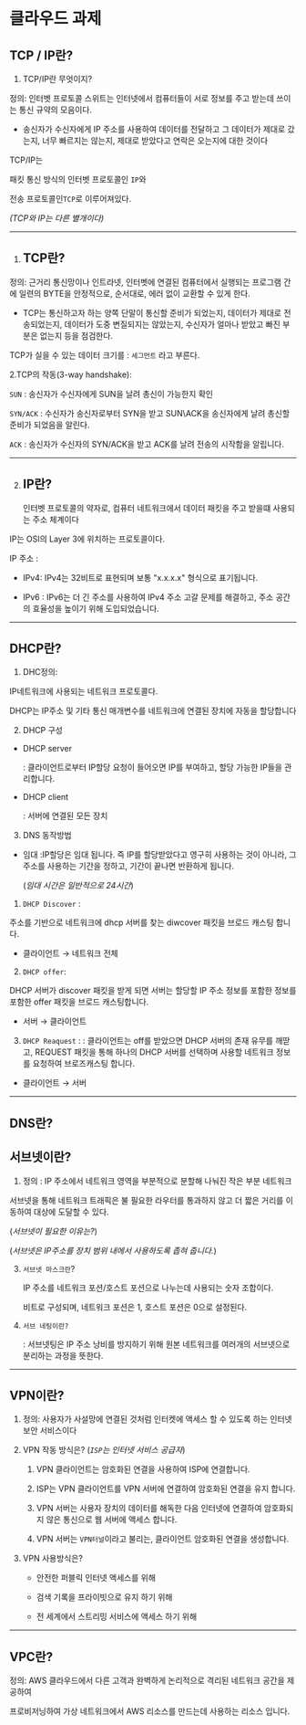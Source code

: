 클라우드 과제 
=============

TCP / IP란?
------------

1. TCP/IP란 무엇이지?

정의:  인터벳 프로토콜 스위트는 인터넷에서 컴퓨터들이 서로 정보를 주고 받는데 쓰이는 통신 규약의 모음이다.

+ 송신자가 수신자에게 IP 주소를 사용하여 데이터를 전달하고 그 데이터가 제대로 갔는지, 너무 빠르지는 않는지, 제대로 받았다고 연락은 오는지에 대한 것이다
 
TCP/IP는 

패킷 통신 방식의 인터벳 프로토콜인 `IP`와 

전송 프로토콜인`TCP`로 이루어져있다. 

*(TCP와 IP는 다른 별개이다)*

***
1. TCP란?
   ------

 정의:  근거리 통신망이나 인트라넷, 인터벳에 연결된 컴퓨터에서 실행되는 프로그램 간에 일련의 BYTE을 안정적으로, 순서대로, 에러 없이 교환할 수 있게 한다.

+ TCP는 통신하고자 하는 양쪽 단말이 통신할 준비가 되었는지, 데이터가 제대로 전송되었는지, 데이터가 도중 변질되지는 않았는지, 수신자가 얼마나 받았고 빠진 부분은 없는지 등을 점검한다.


TCP가 실을 수 있는 데이터 크기를 : `세그먼트` 라고 부른다.

2.TCP의 작동(3-way handshake): 

`SUN`
: 송신자가 수신자에게 SUN을 날려 총신이 가능한지 확인

`SYN/ACK`
: 수신자가 송신자로부터 SYN을 받고 SUN\ACK을 송신자에게 날려 총신할 준비가 되었음을 알린다.

`ACK`
: 송신자가 수신자의 SYN/ACK을 받고 ACK를 날려 전송의 시작함을 알립니다.

***

2. IP란?
   -----
   
   인터벳 프로토콜의 약자로, 컴퓨터 네트워크에서 데이터 패킷을 주고 받을떄 사용되는 주소 체계이다

IP는 OSI의 Layer 3에 위치하는 프로토콜이다.


IP 주소 :

+ IPv4:  IPv4는 32비트로 표현되며 보통 "x.x.x.x" 형식으로 표기됩니다.

+ IPv6 : IPv6는 더 긴 주소를 사용하여 IPv4 주소 고갈 문제를 해결하고, 주소 공간의 효율성을 높이기 위해 도입되었습니다.

*** 

DHCP란?
-------

1. DHC정의: 

IP네트워크에 사용되는 네트워크 프로토콜다.

DHCP는 IP주소 및 기타 통신 매개변수를 네트워크에 연결된 장치에 자동을 할당합니다

2. DHCP 구성

+ DHCP server
 
  : 클라이언트로부터 IP할당 요청이 들어오면 IP를 부여하고, 할당 가능한 IP들을 관리합니다.
  
      

+ DHCP client

   : 서버에 연결된 모든 장치


3. DNS 동작방법

+ 임대 :IP할당은 임대 됩니다. 즉 IP를 할당받았다고 영구히  사용하는 것이 아니라, 그 주소를 사용하는 기간을 정하고, 기간이 끝나면 반환하게 됩니다.
  
  (*임대 시간은 일반적으로 24시간*)

1. `DHCP Discover` :

주소를 기반으로 네트워크에 dhcp 서버를 찾는 diwcover 패킷을 브로드 캐스팅 합니다. 

+ 클라이언트 → 네트워크 전체

2. `DHCP offer`:
    
DHCP 서버가 discover 패킷을 받게 되면 서버는 할당할 IP 주소 정보를 포함한 정보를 포함한 offer 패킷을 브로드 캐스팅합니다.
  
+ 서버 → 클라이언트
  
3. `DHCP Reaquest` :
   : 클라이언트는 off를 받았으면 DHCP 서버의 존재 유무를 깨딷고, REQUEST 패킷을 통해 하나의 DHCP 서버를 선택하며 사용할 네트워크 정보를 요청하여 브로즈캐스팅 합니다.

+ 클라이언트 → 서버

***

DNS란?
-------


서브넷이란?
------------

1. 정의 : IP 주소에서 네트워크 영역을 부분적으로 분할해 나눠진 작은 부분 네트워크

서브넷을 통해 네트워크 트래픽은 불 필요한 라우터를 통과하지 않고 더 짧은 거리를 이동하여 대상에 도달할 수 있다.

(*서브넷이 필요한 이유는?*)

(*서브넷은 IP주소를 장치 범위 내에서 사용하도록 좁혀 줍니다.*)

3. `서브넷 마스크란`?

   IP 주소를 네트워크 포션/호스트 포션으로 나누는데 사용되는 숫자 조합이다.

   비트로 구성되며, 네트워크 포션은 1, 호스트 포션은 0으로 설정된다.

5. `서브 네팅이란?`
   
   : 서브넷팅은 IP 주소 낭비를 방지하기 위해 원본 네트워크를 여러개의 서브넷으로 분리하는 과정을 뜻한다.

*** 

VPN이란?
----------

1. 정의: 사용자가 사설망에 연결된 것처럼 인터켓에 액세스 할 수 있도록 하는 인터넷 보안 서비스이다

2. VPN 작동 방식은?
   (*`ISP`는 인터넷 서비스 공급자*)

     1.  VPN 클라이언트는 암호화된 연결을 사용하여 ISP에 연결합니다.

     2. ISP는 VPN 클라이언트를 VPN 서버에 연결하여 암호화된 연결을 유지 합니다.

     3. VPN 서버는 사용자 장치의 데이터를 해독한 다음 인터넷에 연결하여 암호화되지 않은 통신으로 웹 서버에 액세스 합니다.

    4. VPN 서버는 `VPN터널`이라고 불리는, 클라이언트 암호화된 연결을 생성합니다. 


3. VPN 사용방식은?

   + 안전한 퍼블릭 인터넷 액세스를 위해
  
   + 검색 기록을 프라이빗으로 유지 하기 위해
  
   + 전 세계에서 스트리밍 서비스에 액세스 하기 위해

***

VPC란?
-------

정의: AWS 클라우드에서 다른 고객과 완벽하게 논리적으로 격리된 네트워크 공간을 제공하여

프로비저닝하여 가상 네트워크에서 AWS 리소스를 만드는데 사용하는 리소스 입니다. 












